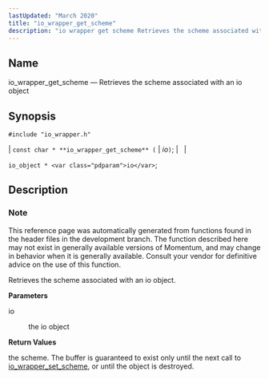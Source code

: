 ```yaml
---
lastUpdated: "March 2020"
title: "io_wrapper_get_scheme"
description: "io wrapper get scheme Retrieves the scheme associated with an io object const char io wrapper get scheme io io object io This reference page was automatically generated from functions found in the header files in the development branch The function described here may not exist in generally available versions..."
---
```


<a name="apis.io_wrapper_get_scheme"></a> 
## Name

io_wrapper_get_scheme — Retrieves the scheme associated with an io object

## Synopsis

`#include "io_wrapper.h"`

| `const char * **io_wrapper_get_scheme** (` | <var class="pdparam">io</var>`)`; |   |

`io_object * <var class="pdparam">io</var>`;<a name="idp53769936"></a> 
## Description

### Note

This reference page was automatically generated from functions found in the header files in the development branch. The function described here may not exist in generally available versions of Momentum, and may change in behavior when it is generally available. Consult your vendor for definitive advice on the use of this function.

Retrieves the scheme associated with an io object.

**<a name="idp53772816"></a> Parameters**

<dl class="variablelist">

<dt>io</dt>

<dd>

the io object

</dd>

</dl>

**<a name="idp53775520"></a> Return Values**

the scheme. The buffer is guaranteed to exist only until the next call to [io_wrapper_set_scheme](/momentum/3/3-api/apis-io-wrapper-set-scheme), or until the object is destroyed.